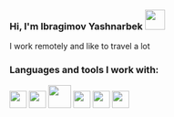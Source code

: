 ### Hi, I'm Ibragimov Yashnarbek  <img src="https://media.giphy.com/media/w1OBpBd7kJqHrJnJ13/giphy.gif" width="35px">
I work remotely and like to travel a lot 

### Languages and tools I work with: 

<code><img src="https://www.freepnglogos.com/uploads/html5-logo-png/html5-logo-best-web-design-psd-html-cms-development-ecommerce-6.png" height="30px"></code> 
<code><img src="https://sledsworth.gallerycdn.vsassets.io/extensions/sledsworth/react-redux-es6-snippets/0.5.3/1530106605209/Microsoft.VisualStudio.Services.Icons.Default" height="30px"></code>
<img src="https://sledsworth.gallerycdn.vsassets.io/extensions/sledsworth/react-redux-es6-snippets/0.5.3/1530106605209/Microsoft.VisualStudio.Services.Icons.Default" height="40px">
<code><img src="https://www.pngkit.com/png/full/222-2224803_react-redux-react-js-and-redux.png" height="30px"></code>
<code><img src="https://www.pngkit.com/png/detail/222-2224803_react-redux-react-js-and-redux.png" height="30px"></code>
<code><img src="https://encrypted-tbn1.gstatic.com/images?q=tbn:ANd9GcTFZ_NvihIAHeeUx7AE6IuJ3gsU5Wa4qAWcPKAyNXG2SZzNOD84" height="30px"></code>

